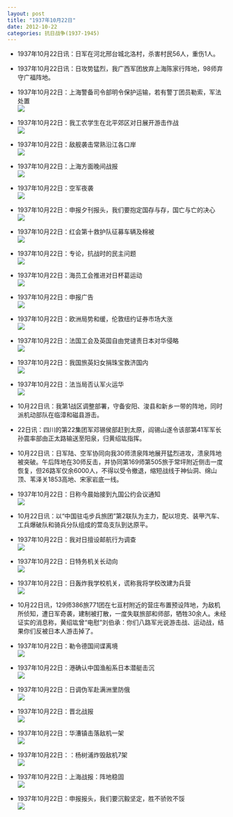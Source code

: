 ```yaml
---
layout: post
title: "1937年10月22日"
date: 2012-10-22
categories: 抗日战争(1937-1945)
---
```


<meta name="referrer" content="no-referrer" />

- 1937年10月22日讯：日军在河北邢台城北洛村，杀害村民56人，重伤1人。 

- 1937年10月22日讯：日攻势猛烈，我广西军团放弃上海陈家行阵地，98师弃守广福阵地。 

- 1937年10月22日：上海警备司令部明令保护运输，若有警丁团员勒索，军法处置 <br/><img src="https://ww4.sinaimg.cn/large/aca367d8jw1dy498z2asij.jpg" />

- 1937年10月22日：我工农学生在北平郊区对日展开游击作战 <br/><img src="https://ww2.sinaimg.cn/large/aca367d8jw1dy48e594pzj.jpg" />

- 1937年10月22日：敌舰袭击常熟沿江各口岸 <br/><img src="https://ww3.sinaimg.cn/large/aca367d8jw1dy47im713yj.jpg" />

- 1937年10月22日：上海方面晚间战报 <br/><img src="https://ww1.sinaimg.cn/large/aca367d8jw1dy46nlm7hhj.jpg" />

- 1937年10月22日：空军夜袭 <br/><img src="https://ww4.sinaimg.cn/large/aca367d8jw1dy45s5z1pcj.jpg" />

- 1937年10月22日：申报夕刊报头，我们要抱定国存与存，国亡与亡的决心 <br/><img src="https://ww1.sinaimg.cn/large/aca367d8jw1dy44xidshaj.jpg" />

- 1937年10月22日：红会第十救护队征募车辆及棉被 <br/><img src="https://ww4.sinaimg.cn/large/aca367d8jw1dy442anq0nj.jpg" />

- 1937年10月22日：专论，抗战时的民主问题 <br/><img src="https://ww2.sinaimg.cn/large/aca367d8jw1dy42becjlxj.jpg" />

- 1937年10月22日：海员工会推进对日杯葛运动 <br/><img src="https://ww2.sinaimg.cn/large/aca367d8jw1dy41ggs513j.jpg" />

- 1937年10月22日：申报广告 <br/><img src="https://ww1.sinaimg.cn/large/aca367d8jw1dy40kxrnj4j.jpg" />

- 1937年10月22日：欧洲局势和缓，伦敦纽约证券市场大涨 <br/><img src="https://ww1.sinaimg.cn/large/aca367d8jw1dy3zq89y57j.jpg" />

- 1937年10月22日：法国工会及英国自由党谴责日本对华侵略 <br/><img src="https://ww4.sinaimg.cn/large/aca367d8jw1dy3yujpvngj.jpg" />

- 1937年10月22日：我国旅英妇女捐珠宝救济国内 <br/><img src="https://ww1.sinaimg.cn/large/aca367d8jw1dy3xzxtwizj.jpg" />

- 1937年10月22日：法当局否认军火运华 <br/><img src="https://ww4.sinaimg.cn/large/aca367d8jw1dy3x42ggizj.jpg" />

- 10月22日讯：我第1战区调整部署，守备安阳、浚县和新乡一带的阵地，同时派机动部队在临漳和磁县游击。 

- 22日讯：四川的第22集团军邓锡侯部赶到太原，阎锡山遂令该部第41军军长孙震率部由正太路输送至阳泉，归黄绍竑指挥。 

- 10月22日讯：日军陆、空军协同向我30师溃泉阵地展开猛烈进攻，溃泉阵地被突破。午后阵地在30师反击，并协同第169师第505旅于常坪附近侧击一度恢复，但26路军仅余6000人，不得以受令撤退，缩短战线于神仙洞、绵山顶、苇泽关1853高地、宋家岩底一线。 

- 1937年10月22日：日称今晨始接到九国公约会议通知 <br/><img src="https://ww3.sinaimg.cn/large/aca367d8jw1dy3vdlxjifj.jpg" />

- 10月22日讯：以“中国驻屯步兵旅团”第2联队为主力，配以坦克、装甲汽车、工兵爆破队和骑兵分队组成的萱岛支队到达原平。 

- 1937年10月22日：我对日擅设邮航行为调查 <br/><img src="https://ww1.sinaimg.cn/large/aca367d8jw1dy3uj13zp3j.jpg" />

- 1937年10月22日：日特务机关长动向 <br/><img src="https://ww2.sinaimg.cn/large/aca367d8jw1dy3tnhmmg1j.jpg" />

- 1937年10月22日：日轰炸我学校机关，谎称我将学校改建为兵营 <br/><img src="https://ww4.sinaimg.cn/large/aca367d8jw1dy3sslaj3nj.jpg" />

- 10月22日讯，129师386旅771团在七亘村附近的营庄布置预设阵地，为敌机所侦知，遭日军奇袭，建制被打散，一度失联旅部和师部，牺牲30余人。未经证实的消息称，黄绍竑曾“电慰”刘伯承：你们八路军光说游击战、运动战，结果你们反被日本人游击掉了。 

- 1937年10月22日：勒令德国间谍离境 <br/><img src="https://ww1.sinaimg.cn/large/aca367d8jw1dy3rx9ckijj.jpg" />

- 1937年10月22日：港确认中国渔船系日本潜艇击沉 <br/><img src="https://ww2.sinaimg.cn/large/aca367d8jw1dy3r1jfwtuj.jpg" />

- 1937年10月22日：日调伪军赴满洲里防俄 <br/><img src="https://ww2.sinaimg.cn/large/aca367d8jw1dy3q6cw4l0j.jpg" />

- 1937年10月22日：晋北战报 <br/><img src="https://ww1.sinaimg.cn/large/aca367d8jw1dy3pbkcucaj.jpg" />

- 1937年10月22日：华漕镇击落敌机一架 <br/><img src="https://ww4.sinaimg.cn/large/aca367d8jw1dy3og14w60j.jpg" />

- 1937年10月22日：：杨树浦炸毁敌机7架 <br/><img src="https://ww1.sinaimg.cn/large/aca367d8jw1dy3nl50dsvj.jpg" />

- 1937年10月22日：上海战报：阵地稳固 <br/><img src="https://ww3.sinaimg.cn/large/aca367d8jw1dy3mpg4gn9j.jpg" />

- 1937年10月22日：申报报头，我们要沉毅坚定，胜不骄败不馁 <br/><img src="https://ww4.sinaimg.cn/large/aca367d8jw1dy3lu3tohyj.jpg" />

